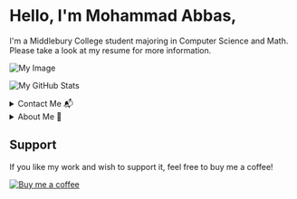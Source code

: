 # Hello, I'm Mohammad Abbas,
I'm a Middlebury College student majoring in Computer Science and Math. Please take a look at my resume for more information.

![My Image](https://drive.google.com/uc?export=view&id=10sRc2OBvElPP9nH16xxo_p1i3Yi_deMP)

![My GitHub Stats](https://github-readme-stats.vercel.app/api?username=yourusername&show_icons=true)

<details>
<summary>Contact Me 📬</summary>
Here's where you can find my contact information and reach out to me:
- Email: your-email@example.com
- LinkedIn: [Your LinkedIn](your-linkedin-url)
</details>

<details>
<summary>About Me 👤</summary>
I am passionate about technology and mathematics, continually seeking to combine these disciplines to solve complex problems and innovate. Learn more about my projects and interests here.
</details>

Support
-------
If you like my work and wish to support it, feel free to buy me a coffee!

[![Buy me a coffee](https://www.buymeacoffee.com/assets/img/custom_images/orange_img.png)](Your_BuyMeACoffee_Link)
